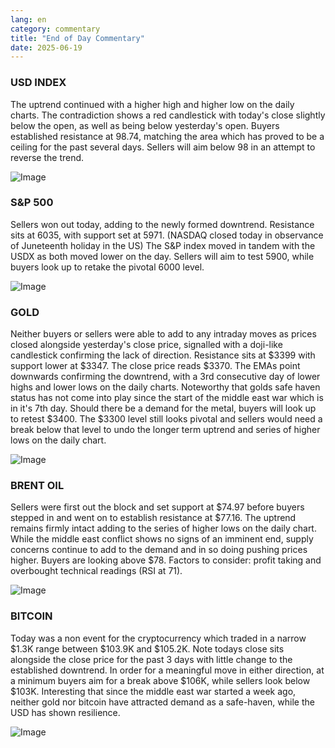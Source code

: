 ```yaml
---
lang: en
category: commentary
title: "End of Day Commentary"
date: 2025-06-19
---
```


### USD INDEX

The uptrend continued with a higher high and higher low on the daily charts. The contradiction shows a red candlestick with today's close slightly below the open, as well as being below yesterday's open. Buyers established resistance at 98.74, matching the area which has proved to be a ceiling for the past several days.  Sellers will aim below 98 in an attempt to reverse the trend. 

![Image](https://markleighedu.github.io/img/Jun-2025/19-Jun-2025/usdindex.jpg)

### S&P 500

Sellers won out today, adding to the newly formed downtrend. Resistance sits at 6035, with support set at 5971. (NASDAQ closed today in observance of Juneteenth holiday in the US) The S&P index moved in tandem with the USDX as both moved lower on the day. Sellers will aim to test 5900, while buyers look up to retake the pivotal 6000 level.

![Image](https://markleighedu.github.io/img/Jun-2025/19-Jun-2025/sp500.jpg)

### GOLD

Neither buyers or sellers were able to add to any intraday moves as prices closed alongside yesterday's close price, signalled with a doji-like candlestick confirming the lack of direction. Resistance sits at $3399 with support lower at $3347. The close price reads $3370. The EMAs point downwards confirming the downtrend, with a 3rd consecutive day of lower highs and lower lows on the daily charts. Noteworthy that golds safe haven status has not come into play since the start of the middle east war which is in it's 7th day. Should there be a demand for the metal, buyers will look up to retest $3400. The $3300 level still looks pivotal and sellers would need a break below that level to undo the longer term uptrend and series of higher lows on the daily chart.  

![Image](https://markleighedu.github.io/img/Jun-2025/19-Jun-2025/gold.jpg)

### BRENT OIL

Sellers were first out the block and set support at $74.97 before buyers stepped in and went on to establish resistance at $77.16. The uptrend remains firmly intact adding to the series of higher lows on the daily chart. While the middle east conflict shows no signs of an imminent end, supply concerns continue to add to the demand and in so doing pushing prices higher. Buyers are looking above $78. Factors to consider: profit taking and overbought technical readings (RSI at 71).

![Image](https://markleighedu.github.io/img/Jun-2025/19-Jun-2025/brentoil.jpg)

### BITCOIN

Today was a non event for the cryptocurrency which traded in a narrow $1.3K range between $103.9K and $105.2K. Note todays close sits alongside the close price for the past 3 days with little change to the established downtrend. In order for a meaningful move in either direction, at a minimum buyers aim for a break above $106K, while sellers look below $103K. Interesting that since the middle east war started a week ago, neither gold nor bitcoin have attracted demand as a safe-haven, while the USD has shown resilience.

![Image](https://markleighedu.github.io/img/Jun-2025/19-Jun-2025/bitcoin.jpg)

